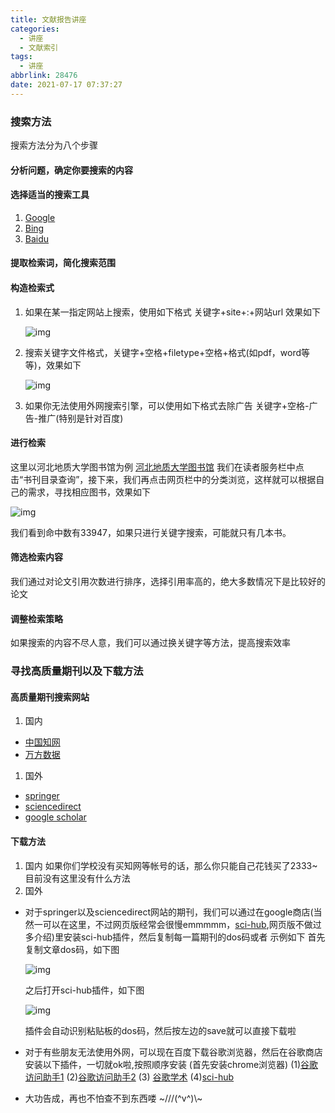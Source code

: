 ```yaml
---
title: 文献报告讲座
categories:
  - 讲座
  - 文献索引
tags:
  - 讲座
abbrlink: 28476
date: 2021-07-17 07:37:27
---
```


### 搜索方法

搜索方法分为八个步骤 <!-- more --> 

#### 分析问题，确定你要搜索的内容

#### 选择适当的搜索工具

1. [Google](http://www.google.com/)
2. [Bing](https://cn.bing.com/?ensearch=1&FORM=BEHPTB)
3. [Baidu](https://www.baidu.com/)

#### 提取检索词，简化搜索范围

#### 构造检索式

1. 如果在某一指定网站上搜索，使用如下格式 关键字+site+:+网站url
   效果如下

   ![img](/img/speech1.jpg)

2. 搜索关键字文件格式，关键字+空格+filetype+空格+格式(如pdf，word等等)，效果如下

   ![img](/img/speech2.jpg)

3. 如果你无法使用外网搜索引擎，可以使用如下格式去除广告 关键字+空格-广告-推广(特别是针对百度)

#### 进行检索

这里以河北地质大学图书馆为例
[河北地质大学图书馆](http://tsg.hgu.edu.cn/index.htm)
我们在读者服务栏中点击“书刊目录查询”，接下来，我们再点击网页栏中的分类浏览，这样就可以根据自己的需求，寻找相应图书，效果如下

![img](/img/speech3.jpg)

我们看到命中数有33947，如果只进行关键字搜索，可能就只有几本书。

#### 筛选检索内容

我们通过对论文引用次数进行排序，选择引用率高的，绝大多数情况下是比较好的论文

#### 调整检索策略

如果搜索的内容不尽人意，我们可以通过换关键字等方法，提高搜索效率

### 寻找高质量期刊以及下载方法

#### 高质量期刊搜索网站

1. 国内

- [中国知网](https://www.cnki.net/)
- [万方数据](http://www.wanfangdata.com.cn/index.html)

1. 国外

- [springer](https://www.springer.com/)
- [sciencedirect](https://www.sciencedirect.com/)
- [google scholar](https://scholar.google.com/)

#### 下载方法

1. 国内
   如果你们学校没有买知网等帐号的话，那么你只能自己花钱买了2333~
   目前没有这里没有什么方法
2. 国外

- 对于springer以及sciencedirect网站的期刊，我们可以通过在google商店(当然一可以在这里，不过网页版经常会很慢emmmmm，[sci-hub](http://tool.yovisun.com/scihub/),网页版不做过多介绍)里安装sci-hub插件，然后复制每一篇期刊的dos码或者
  示例如下
  首先复制文章dos码，如下图

  ![img](/img/speech4.jpg)

  之后打开sci-hub插件，如下图

  ![img](/img/speech5.jpg)

  插件会自动识别粘贴板的dos码，然后按左边的save就可以直接下载啦

- 对于有些朋友无法使用外网，可以现在百度下载谷歌浏览器，然后在谷歌商店安装以下插件，一切就ok啦,按照顺序安装 (首先安装chrome浏览器)
  (1)[谷歌访问助手1](https://chrome.google.com/webstore/detail/谷歌访问助手gocklaboggjfkolaknpbhddbaopcepfp?utm_source=chrome-ntp-icon)
  (2)[谷歌访问助手2](https://chrome.google.com/webstore/detail/pp谷歌访问助手/kahndhhhcnignmbbpiobmdlgjhgfkfil?utm_source=chrome-ntp-icon)
  (3) [谷歌学术](https://chrome.google.com/webstore/detail/google-scholar-button/ldipcbpaocekfooobnbcddclnhejkcpn?utm_source=chrome-ntp-icon)
  (4)[sci-hub](https://chrome.google.com/webstore/detail/auto-sci-hub/nlogbpfgpkffmombiknfdoogphkimmmd?utm_source=chrome-ntp-icon)

- 大功告成，再也不怕查不到东西喽 ~///(^v^)\\~
